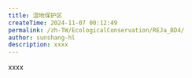 ```yaml
---
title: 湿地保护区
createTime: 2024-11-07 00:12:49
permalink: /zh-TW/EcologicalConservation/REJa_BD4/
author: sunshang-hl
description: xxxx
---
```


xxxx